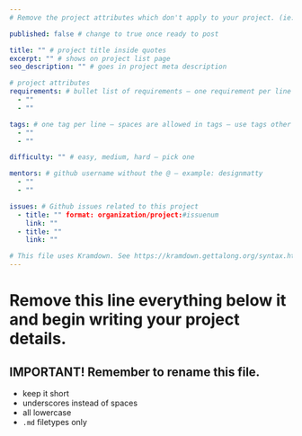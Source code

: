 ```yaml
---
# Remove the project attributes which don't apply to your project. (ie: if no issues, delete the issues section)

published: false # change to true once ready to post

title: "" # project title inside quotes
excerpt: "" # shows on project list page
seo_description: "" # goes in project meta description

# project attributes
requirements: # bullet list of requirements – one requirement per line – follow below format
  - ""
  - ""

tags: # one tag per line – spaces are allowed in tags – use tags other posts use
  - ""
  - ""

difficulty: "" # easy, medium, hard – pick one

mentors: # github username without the @ – example: designmatty
  - ""
  - ""

issues: # Github issues related to this project
  - title: "" format: organization/project:#issuenum
    link: ""
  - title: ""
    link: ""

# This file uses Kramdown. See https://kramdown.gettalong.org/syntax.html for syntax
---
```


# Remove this line everything below it and begin writing your project details.

## IMPORTANT! Remember to rename this file.
- keep it short
- underscores instead of spaces
- all lowercase
- `.md` filetypes only
